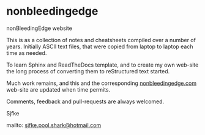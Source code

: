 # nonbleedingedge
nonBleedingEdge website

This is as a collection of notes and cheatsheets compiled over a number of years.
Initially ASCII text files, that were copied from laptop to laptop each time as needed.

To learn Sphinx and ReadTheDocs template, and to create my own web-site the long process of converting them 
to reStructured text started.

Much work remains, and this and the corresponding [nonbleedingedge.com](https://nonbleedingedge.com/) web-site are 
updated when time permits.

Comments, feedback and pull-requests are always welcomed.

Sjfke

mailto: sjfke.pool.shark@hotmail.com
